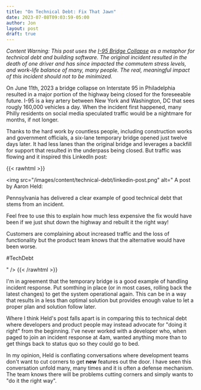 ```yaml
---
title: "On Technical Debt: Fix That Jawn"
date: 2023-07-08T09:03:59-05:00
author: Jon
layout: post
draft: true
---
```


*Content Warning: This post uses the [I-95 Bridge Collapse](https://whyy.org/series/i-95-bridge-collapse-philadelphia/) as a metaphor for technical debt and building software. The original incident resulted in the death of one driver and has since impacted the commutem stress levels, and work-life balance of many, many people. The real, meaningful impact of this incident should not to be minimized.*

On June 11th, 2023 a bridge collapse on Interstate 95 in Philadelphia resulted in a major portion of the highway being closed for the foreseeable future. I-95 is a key artery between New York and Washington, DC that sees rougly 160,000 vehicles a day. When the incident first happened, many Philly residents on social media speculated traffic would be a nightmare for months, if not longer.

Thanks to the hard work by countless people, including construction works and government officials, a six-lane temporary bridge opened just twelve days later. It had less lanes than the original bridge and leverages a backfill for support that resulted in the underpass being closed. But traffic was flowing and it inspired this LinkedIn post:

{{< rawhtml >}}

<img src="/images/content/technical-debt/linkedin-post.png" alt="
A post by Aaron Held:

Pennsylvania has delivered a clear example of good technical debt that stems from an incident.

Feel free to use this to explain how much less expensive the fix would have been if we just shut down the highway and rebuilt it the right way!

Customers are complaining about increased traffic and the loss of functionality but the product team knows that the alternative would have been worse.

#TechDebt
 
" />
{{< /rawhtml >}}

I'm in agreement that the temporary bridge is a good example of handling incident response. Put somthing in place (or in most cases, rolling back the latest changes) to get the system operational again. This can be in a way that results in a less than optimal solution but provides enough value to let a proper plan and solution follow later.

Where I think Held's post falls apart is in comparing this to technical debt where developers and product people may instead advocate for "doing it right" from the beginning. I've never worked with a developer who, when paged to join an incident response at 4am, wanted anything more than to get things back to status quo so they could go to bed. 

In my opinion, Held is conflating conversations where development teams don't want to cut corners to get **new** features out the door. I have seen this conversation unfold many, many times and it is often a defense mechanism. The team knows there will be problems cutting corners and simply wants to "do it the right way".



